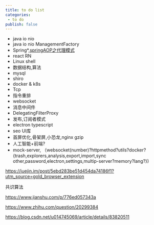 ```yaml
---
title: to do list
categories:
 - to do
publish: false
---
```


- java io nio
- java io nio ManagementFactory
- Spring*,[springAOP之代理模式](https://www.cnblogs.com/teach/p/10763845.html)
- react RN
- Linux shell
- 数据结构,算法
- mysql
- shiro
- docker & k8s
- Tcp
- 指令重排
- websocket
- 消息中间件
- DelegatingFilterProxy
- 发布,订阅者模式
-  electron  typescript
-  seo UI库
-  首屏优化,骨架屏,小恐龙,nginx gzip
-  人工智能+前端?
-  mock-server, （websocket(number)?httpmethod?utils?docker?{trash,explorers,analysis,export,import,sync other,password,electron,settings,multip-server?memory?lang?})

 https://juejin.im/post/5ebd283be51d454da74186f1?utm_source=gold_browser_extension 

共识算法

https://www.jianshu.com/p/776ed057343a

 https://www.zhihu.com/question/20299384 

 https://blog.csdn.net/u014745069/article/details/83820511 
